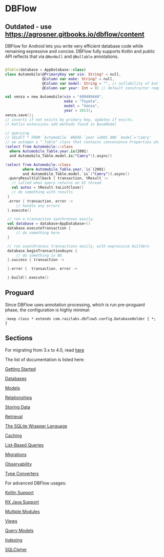 # DBFlow
## Outdated - use https://agrosner.gitbooks.io/dbflow/content

DBFlow for Android lets you write very efficient database code while remaining
expressive and concise.
DBFlow fully supports Kotlin and public API reflects that via `@NonNull` and `@Nullable` annotations.

```kotlin

@Table(database = AppDatabase::class)
class Automobile(@PrimaryKey var vin: String? = null,
                 @Column var make: String? = null,
                 @Column var model: String = "", // nullability of kotlin fields respected
                 @Column var year: Int = 0) // default constructor required

val venza = new Automobile(vin = "499499449",
                           make = "Toyota",
                           model = "Venza",
                           year = 2013);
venza.save();
// inserts if not exists by primary key, updates if exists.
// Kotlin extensions add methods found in BaseModel

// querying
// SELECT * FROM `Automobile` WHERE `year`=2001 AND `model`='Camry'
// we autogen a "_Table" class that contains convenience Properties which provide easy SQL ops.
(select from Automobile:::class
  where Automobile_Table.year.is(2001)
  and Automobile_Table.model.is("Camry")).async()

(select from Automobile::class
        where Automobile_Table.year.`is`(2001)
        and Automobile_Table.model.`is`("Camry")).async()
 .queryResultCallback { transaction, tResult ->
   // called when query returns on UI thread
   val autos = tResult.toListClose()
   // do something with results
 }
 .error { transaction, error ->
     // handle any errors
 }.execute()

 // run a transaction synchronous easily.
 val database = database<AppDatabase>()
 database.executeTransaction {
     // do something here
 }

 // run asynchronous transactions easily, with expressive builders
 database.beginTransactionAsync {
     // do something in BG
 }.success { transaction ->  

 }.error {  transaction, error ->  

 }.build().execute()

```

## Proguard

Since DBFlow uses annotation processing, which is run pre-proguard phase,
the configuration is highly minimal:

```
-keep class * extends com.raizlabs.dbflow5.config.DatabaseHolder { *; }
```

## Sections

For migrating from 3.x to 4.0, read [here](/usage2/Migration4Guide.md)

The list of documentation is listed here:

  [Getting Started](/usage2/GettingStarted.md)

  [Databases](/usage2/Databases.md)

  [Models](/usage2/Models.md)

  [Relationships](/usage2/Relationships.md)

  [Storing Data](/usage2/StoringData.md)

  [Retrieval](/usage2/Retrieval.md)

  [The SQLite Wrapper Language](/usage2/SQLiteWrapperLanguage.md)

  [Caching](/usage2/Caching.md)

  [List-Based Queries](/usage2/ListBasedQueries.md)

  [Migrations](/usage2/Migrations.md)

  [Observability](/usage2/Observability.md)

  [Type Converters](/usage2/TypeConverters.md)

For advanced DBFlow usages:

  [Kotlin Support](/usage2/KotlinSupport.md)

  [RX Java Support](/usage2/RXSupport.md)

  [Multiple Modules](/usage2/MultipleModules.md)

  [Views](/usage2/ModelViews.md)

  [Query Models](/usage2/QueryModels.md)

  [Indexing](/usage2/Indexing.md)

  [SQLCipher](/usage2/SQLCipherSupport.md)
